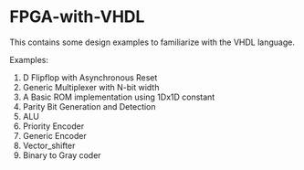 # FPGA-with-VHDL
This contains some design examples to familiarize with the VHDL language.

Examples:
1. D Flipflop with Asynchronous Reset
2. Generic Multiplexer with N-bit width
3. A Basic ROM implementation using 1Dx1D constant
4. Parity Bit Generation and Detection
5. ALU
6. Priority Encoder
7. Generic Encoder
8. Vector_shifter
9. Binary to Gray coder
